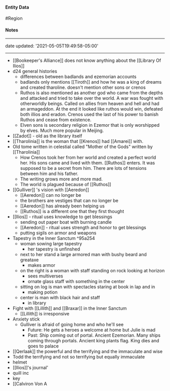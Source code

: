 #### Entity Data

#Region

#### Notes

---
date updated: '2021-05-05T19:49:58-05:00'

---

- [[Bookeeper's Alliance]] does not know anything about the [[Library Of Ilios]]
- d24 general histories
     - differences between badlands and ezemorian accounts
     - badlands only mentions [[Tiroth]] and how he was a king of dreams and created tharoline. doesn't mention other sons or crenos
     - Ruthos is also mentioned as another god who came from the depths and attacked and tried to take over the world. A war was fought with otherworldly beings. Called on allies from heaven and hell and had an armageddon. At the end it looked like ruthos would win, defeated both illios and eradon. Crenos used the last of his power to banish Ruthos and cease from existence.
     - Elven sons is secondary religion in Ezemor that is only worshipped by elves. Much more popular in Meijing.
- [[Zadot]] - old as the library itself
- [[Tharolinia]] is the woman that [[Krenos]] had [[Amarei]] with.
- Old tome written in celestial called "Mother of the Gods" written by [[Tharolinia]]
     - How Crenos took her from her world and created a perfect world her. His sons came and lived with them. [[Ruthos]] enters. It was supposed to be a secret from him. There are lots of tensions between him and his father.
     - The writing grows more and more mad.
     - The world is plagued because of [[Ruthos]]
- [[Gulliver]] 's vision with [[Aeredon]]
     - [[Aeredon]] can no longer be
     - the brothers are vestiges that can no longer be
     - [[Aeredon]] has already been helping us
     - [[Ruthos]] is a different one that they first thought
- [[Ilios]] - ritual uses knowledge to get blessings
     - sending out paper boat with burning candle
     - [[Aeredon]] - ritual uses strength and honor to get blessings
     - putting sigils on armor and weapons
- Tapestry in the Inner Sanctum ^95a254
     - woman sowing large tapestry
          - her tapestry is unfinshed
     - next to her stand a large armored man with bushy beard and greataxe
          - makes armor
     - on the right is a woman with staff standing on rock looking at horizon
          - sees multiverses
          - ornate glass staff with something in the center
     - sitting on log is man with spectacles staring at book in lap and in
          - making potion
     - center is man with black hair and staff
          - in library
- Fight with [[Lillith]] and [[Braxar]] in the Inner Sanctum
     - [[Lillith]] is irresponsive
- Anxiety stick
	- Gulliver is afraid of going home and who he'll see
		- Future: He gets a heroes a welcome at home but Julie is mad
		- Past: Ship coming out of portal. Ancient Ezemorian. Many ships coming through portals. Ancient king plants flag. King dies and goes to palace
- [[Qerlaak]] the powerful and the terrifying and the immaculate and wise
- Todd the terrifying and not so terrifying but equally immaculate
- helmet
- [[Ilios]]'s journal' 
- quill inc
- key 
- [[Calviron Von A
